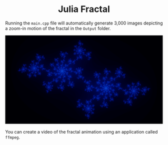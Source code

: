 <h1 align="center">Julia Fractal</h1>

Running the `main.cpp` file will automatically generate 3,000 images depicting a zoom-in motion of the fractal in the `Output` folder.

![Fractal image](Output/Fractals.png)

You can create a video of the fractal animation using an application called `ffmpeg`.



